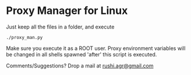 Proxy Manager for Linux
=======================

Just keep all the files in a folder, and execute

    ./proxy_man.py
    
Make sure you execute it as a ROOT user. Proxy environment variables will be changed in all shells spawned 'after' this script is executed.

Comments/Suggestions? Drop a mail at rushi.agr@gmail.com

